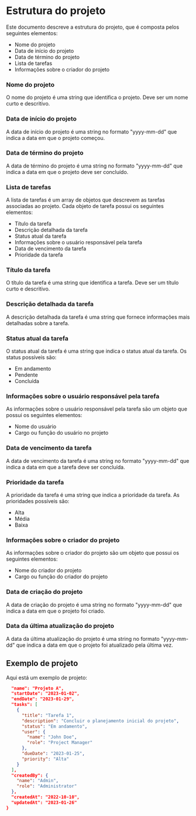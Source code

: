 # Estrutura do projeto

Este documento descreve a estrutura do projeto, que é composta pelos seguintes elementos:

+ Nome do projeto
+ Data de início do projeto
+ Data de término do projeto
+ Lista de tarefas
+ Informações sobre o criador do projeto

### Nome do projeto

O nome do projeto é uma string que identifica o projeto. Deve ser um nome curto e descritivo.

### Data de início do projeto

A data de início do projeto é uma string no formato "yyyy-mm-dd" que indica a data em que o projeto começou.

### Data de término do projeto

A data de término do projeto é uma string no formato "yyyy-mm-dd" que indica a data em que o projeto deve ser concluído.

### Lista de tarefas

A lista de tarefas é um array de objetos que descrevem as tarefas associadas ao projeto. Cada objeto de tarefa possui os seguintes elementos:

+ Título da tarefa
+ Descrição detalhada da tarefa
+ Status atual da tarefa
+ Informações sobre o usuário responsável pela tarefa
+ Data de vencimento da tarefa
+ Prioridade da tarefa

### Título da tarefa

O título da tarefa é uma string que identifica a tarefa. Deve ser um título curto e descritivo.

### Descrição detalhada da tarefa

A descrição detalhada da tarefa é uma string que fornece informações mais detalhadas sobre a tarefa.

### Status atual da tarefa

O status atual da tarefa é uma string que indica o status atual da tarefa. Os status possíveis são:

+ Em andamento
+ Pendente
+ Concluída

### Informações sobre o usuário responsável pela tarefa

As informações sobre o usuário responsável pela tarefa são um objeto que possui os seguintes elementos:

+ Nome do usuário
+ Cargo ou função do usuário no projeto

### Data de vencimento da tarefa

A data de vencimento da tarefa é uma string no formato "yyyy-mm-dd" que indica a data em que a tarefa deve ser concluída.

### Prioridade da tarefa

A prioridade da tarefa é uma string que indica a prioridade da tarefa. As prioridades possíveis são:

+ Alta
+ Média
+ Baixa

### Informações sobre o criador do projeto

As informações sobre o criador do projeto são um objeto que possui os seguintes elementos:

+ Nome do criador do projeto
+ Cargo ou função do criador do projeto

### Data de criação do projeto

A data de criação do projeto é uma string no formato "yyyy-mm-dd" que indica a data em que o projeto foi criado.

### Data da última atualização do projeto

A data da última atualização do projeto é uma string no formato "yyyy-mm-dd" que indica a data em que o projeto foi atualizado pela última vez.

## Exemplo de projeto

Aqui está um exemplo de projeto:

```json {
  "name": "Projeto A",
  "startDate": "2023-01-02",
  "endDate": "2023-01-29",
  "tasks": [
    {
      "title": "Tarefa 1",
      "description": "Concluir o planejamento inicial do projeto",
      "status": "Em andamento",
      "user": {
        "name": "John Doe",
        "role": "Project Manager"
      },
      "dueDate": "2023-01-25",
      "priority": "Alta"
    }
  ],
  "createdBy": {
    "name": "Admin",
    "role": "Administrator"
  },
  "createdAt": "2022-10-10",
  "updatedAt": "2023-01-26"
}
